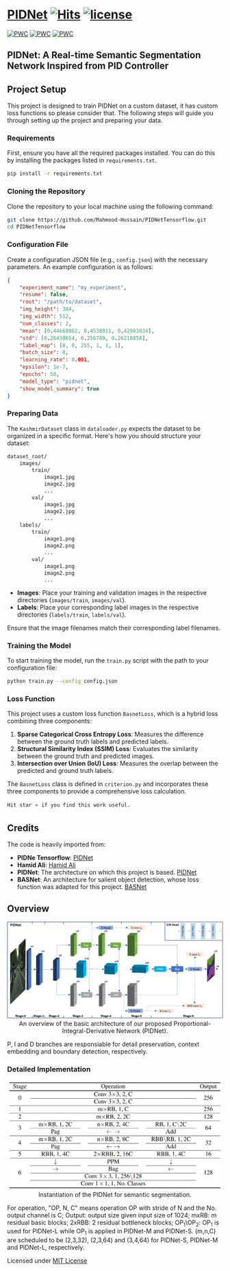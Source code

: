 # [PIDNet](https://arxiv.org/pdf/2206.02066.pdf)  [![Hits](https://hits.seeyoufarm.com/api/count/incr/badge.svg?url=https%3A%2F%2Fgithub.com%2Fhamidriasat%2FPIDNet%2F&count_bg=%2379C83D&title_bg=%23555555&icon=sega.svg&icon_color=%23E7E7E7&title=hits&edge_flat=false)](https://hits.seeyoufarm.com)      <a href="/LICENSE"><img src="https://img.shields.io/badge/license-MIT-blue.svg" alt="license" /></a>
<!-- https://hits.seeyoufarm.com/ -->

[![PWC](https://img.shields.io/endpoint.svg?url=https://paperswithcode.com/badge/pidnet-a-real-time-semantic-segmentation/real-time-semantic-segmentation-on-camvid)](https://paperswithcode.com/sota/real-time-semantic-segmentation-on-camvid?p=pidnet-a-real-time-semantic-segmentation)   [![PWC](https://img.shields.io/endpoint.svg?url=https://paperswithcode.com/badge/pidnet-a-real-time-semantic-segmentation/real-time-semantic-segmentation-on-cityscapes)](https://paperswithcode.com/sota/real-time-semantic-segmentation-on-cityscapes?p=pidnet-a-real-time-semantic-segmentation)   [![PWC](https://img.shields.io/endpoint.svg?url=https://paperswithcode.com/badge/pidnet-a-real-time-semantic-segmentation/real-time-semantic-segmentation-on-cityscapes-1)](https://paperswithcode.com/sota/real-time-semantic-segmentation-on-cityscapes-1?p=pidnet-a-real-time-semantic-segmentation)
## PIDNet: A Real-time Semantic Segmentation Network Inspired from PID Controller 


## Project Setup

This project is designed to train PIDNet on a custom dataset, it has custom loss functions so please consider that. The following steps will guide you through setting up the project and preparing your data.

### Requirements

First, ensure you have all the required packages installed. You can do this by installing the packages listed in `requirements.txt`.

```bash
pip install -r requirements.txt
```

### Cloning the Repository

Clone the repository to your local machine using the following command:

```bash
git clone https://github.com/Mahmood-Hussain/PIDNetTensorflow.git
cd PIDNetTensorflow
```

### Configuration File

Create a configuration JSON file (e.g., `config.json`) with the necessary parameters. An example configuration is as follows:

```json
{
    "experiment_name": "my_experiment",
    "resume": false,
    "root": "/path/to/dataset",
    "img_height": 384,
    "img_width": 512,
    "num_classes": 2,
    "mean": [0.44669862, 0.4538911, 0.42983834],
    "std": [0.26438654, 0.256789, 0.26210858],
    "label_map": [0, 0, 255, 1, 1, 1],
    "batch_size": 8,
    "learning_rate": 0.001,
    "epsilon": 1e-7,
    "epochs": 50,
    "model_type": "pidnet",
    "show_model_summary": true
}
```

### Preparing Data

The `KashmirDataset` class in `dataloader.py` expects the dataset to be organized in a specific format. Here's how you should structure your dataset:

```plaintext
dataset_root/
    images/
        train/
            image1.jpg
            image2.jpg
            ...
        val/
            image1.jpg
            image2.jpg
            ...
    labels/
        train/
            image1.png
            image2.png
            ...
        val/
            image1.png
            image2.png
            ...
```

- **Images**: Place your training and validation images in the respective directories (`images/train`, `images/val`).
- **Labels**: Place your corresponding label images in the respective directories (`labels/train`, `labels/val`).

Ensure that the image filenames match their corresponding label filenames.

### Training the Model

To start training the model, run the `train.py` script with the path to your configuration file:

```bash
python train.py --config config.json
```

### Loss Function

This project uses a custom loss function `BasnetLoss`, which is a hybrid loss combining three components:

1. **Sparse Categorical Cross Entropy Loss**: Measures the difference between the ground truth labels and predicted labels.
2. **Structural Similarity Index (SSIM) Loss**: Evaluates the similarity between the ground truth and predicted images.
3. **Intersection over Union (IoU) Loss**: Measures the overlap between the predicted and ground truth labels.

The `BasnetLoss` class is defined in `criterion.py` and incorporates these three components to provide a comprehensive loss calculation.


` Hit star ⭐ if you find this work useful. `

## Credits

The code is heavily imported from:

- **PIDNe Tensorflow**: [PIDNet](https://github.com/hamidriasat/PIDNet)
- **Hamid Ali**: [Hamid Ali](https://keras.io/examples/vision/basnet_segmentation/)
- **PIDNet**: The architecture on which this project is based. [PIDNet](https://arxiv.org/abs/2109.12449)
- **BASNet**: An architecture for salient object detection, whose loss function was adapted for this project. [BASNet](https://arxiv.org/abs/1903.03829)


## Overview
<p align="center">
  <img src="figs/pidnet.jpg" alt="overview-of-our-method" width="800"/></br>
  <span align="center">An overview of the basic architecture of our proposed Proportional-Integral-Derivative Network (PIDNet). </span> 
</p>
P, I and D branches are responsiable for detail preservation, context embedding and boundary detection, respectively.

### Detailed Implementation
<p align="center">
  <img src="figs/pidnet_table.jpg" alt="overview-of-our-method" width="500"/></br>
  <span align="center">Instantiation of the PIDNet for semantic segmentation. </span> 
</p>
For operation, "OP, N, C" means operation OP with stride of N and the No. output channel is C; Output: output size given input size of 1024; mxRB: m residual basic blocks; 2xRBB: 2 residual bottleneck blocks; OP<sub>1</sub>\OP<sub>2</sub>: OP<sub>1</sub> is used for PIDNet-L while OP<sub>1</sub> is applied in PIDNet-M and PIDNet-S. (m,n,C) are scheduled to be (2,3,32), (2,3,64) and (3,4,64) for PIDNet-S, PIDNet-M and PIDNet-L, respectively.



Licensed under [MIT License](LICENSE)
